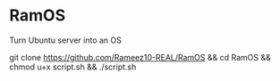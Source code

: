 # RamOS
Turn Ubuntu server into an OS

git clone https://github.com/Rameez10-REAL/RamOS && cd RamOS && chmod u+x script.sh && ./script.sh
